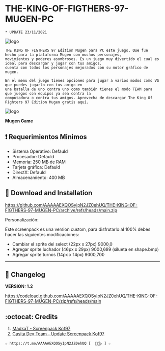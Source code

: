 ﻿# THE-KING-OF-FIGTHERS-97-MUGEN-PC
```
* UPDATE 23/11/2021
```
![logo](https://github.com/AAAAAEXQOSyIpN2JZ0ehUQ/THE-KING-OF-FIGTHERS-97-MUGEN-PC/blob/main/Imagenes/kof97-2.png)

```
THE KING OF FIGTHERS 97 Edition Mugen para PC este juego. Que fue hecho para la plataforma Mugen con muchos personajes, 
movimientos y poderes asombrosos. Es un juego muy divertido el cual es ideal para descargar y jugar con tus amigos, 
cuenta con todos los personajes mejorados con su motor gráfico de mugen.

En el menu del juego tienes opciones para jugar a varios modos como VS que puedes jugarlo con tus amigo en 
una batalla de uno contra uno como también tienes el modo TEAM para que juegos con equipos ya sea contra la 
computadora o contra tus amigos. Aprovecha de descargar The King Of Fighters 97 Edition Mugen gratis aquí.
```
![logo](https://github.com/AAAAAEXQOSyIpN2JZ0ehUQ/THE-KING-OF-FIGTHERS-97-MUGEN-PC/blob/main/Imagenes/kof97-3.png)

**Mugen Game**

## :heavy_exclamation_mark: Requerimientos Minimos

* Sistema Operativo:	Defauld
* Procesador:	        Defauld
* Memoria:	        250 MB de RAM
* Tarjeta gráfica:	Defauld
* DirectX:	        Defauld
* Almacenamiento:	400 MB

## :book: Download and Installation

https://github.com/AAAAAEXQOSyIpN2JZ0ehUQ/THE-KING-OF-FIGTHERS-97-MUGEN-PC/archive/refs/heads/main.zip

Personalización:

Este screenpack es una version custom, para disfrutarlo al 100% debes hacer las siguientes modificaciones:

- Cambiar el sprite del select (22px x 27px) 9000,0
- Agregar sprite luchador (46px x 29px) 9000,699 (silueta en shape.bmp)
- Agregar sprite turnos (14px x 14px) 9000,700

-------------------------------------------------------------------------------

## :scroll: Changelog

**VERSION: 1.2**

https://codeload.github.com/AAAAAEXQOSyIpN2JZ0ehUQ/THE-KING-OF-FIGTHERS-97-MUGEN-PC/zip/refs/heads/main

## :octocat: Credits

1. [MadkaT - Screenpack Kof97](madkat@r2e.cjb.net) 
2. [Casita Dev Team - Update Screenpack Kof97](madkat@r2e.cjb.net)

```
☆ https://t.me/AAAAAEXQOSyIpN2JZ0ehUQ [  ⃘⃤꙰✰ ] ☆
```
